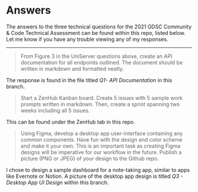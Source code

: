# Answers

The answers to the three technical questions for the 2021 GDSC Community & Code Technical Assessment can be found within this repo, listed below. Let me know if you have any trouble viewing any of my responses.

--- 

> From Figure 3 in the UniServer questions above, create an API documentation for all endpoints outlined. The document should be written in markdown and formatted neatly.

The response is found in the file titled *Q1- API Documentation* in this branch.

> Start a ZenHub Kanban board. Create 5 issues with 5 sample work prompts written in markdown. Then, create a sprint spanning two weeks including all 5 issues.

This can be found under the ZenHub tab in this repo.

>  Using Figma, develop a desktop app user-interface containing any common components. Have fun with the design and color scheme and make it your own. This is an important task as creating Figma designs will be imperative for our workflow in the future. Publish a picture (PNG or JPEG) of your design to the Github repo.

I chose to design a sample dashboard for a note-taking app, similar to apps like Evernote or Notion. A picture of the desktop app design is titled *Q3 - Desktop App UI Design* within this branch.
  

